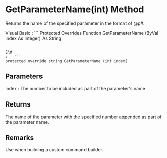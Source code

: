 <!-- loio3c104cad6c5f10148227f63715c06059 -->

# GetParameterName\(int\) Method

Returns the name of the specified parameter in the format of @p\#.



Visual Basic
:   ```
Protected Overrides Function GetParameterName (ByVal index As Integer) As String
```

C\#
:   ```
protected override string GetParameterName (int index)
```



## Parameters

index
:   The number to be included as part of the parameter's name.



## Returns

The name of the parameter with the specified number appended as part of the parameter name.



## Remarks

Use when building a custom command builder.


